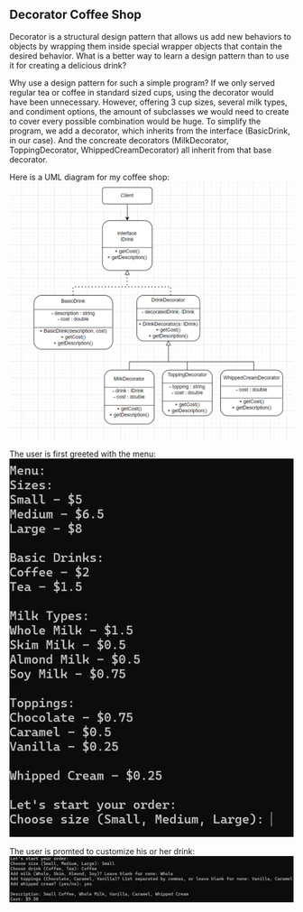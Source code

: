## Decorator Coffee Shop

Decorator is a structural design pattern that allows us add new behaviors to objects by wrapping them inside special wrapper objects that contain the desired behavior. What is a better way to learn a design pattern than to use it for creating a delicious drink? 

Why use a design pattern for such a simple program?
If we only served regular tea or coffee in standard sized cups, using the decorator would have been unnecessary. However, offering 3 cup sizes, several milk types, and condiment options, the amount of subclasses we would need to create to cover every possible combination would be huge. To simplify the program, we add a decorator, which inherits from the interface (BasicDrink, in our case). And the concreate decorators (MilkDecorator, ToppingDecorator, WhippedCreamDecorator) all inherit from that base decorator.

Here is a UML diagram for my coffee shop:
![](Diagrams/Diagram.png)

The user is first greeted with the menu:
![](Diagrams/Pic1.png)

The user is promted to customize his or her drink: 
![](Diagrams/Pic2.png)


